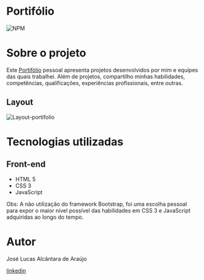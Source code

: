 # Portifólio
![![NPM](https://img.shields.io/npm/l/react)](https://github.com/JLFullStack/Portifolio/blob/master/LICENSE)

# Sobre o projeto

Este [Portifólio](https://jlfullstack.github.io/Portifolio) pessoal apresenta projetos desenvolvidos por mim e equipes das quais trabalhei. Além de projetos, compartilho minhas habilidades, competências, qualificações, experiências profissionais, entre outras.

## Layout
![Layout-portifolio](https://jlfullstack.github.io/Portifolio/assets/img/layout-portifolio.png)

# Tecnologias utilizadas
## Front-end
- HTML 5
- CSS 3
- JavaScript

Obs: A não utilização do framework Bootstrap, foi uma escolha pessoal para expor o maior nível possível das habilidades em CSS 3 e JavaScript adquiridas ao longo do tempo.        

# Autor
José Lucas Alcântara de Araújo

[linkedin](https://www.linkedin.com/in/lucas-ara%C3%BAjo-95b312181/)

